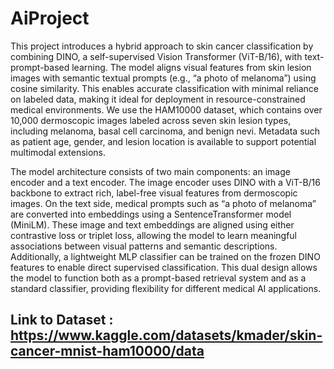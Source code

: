 # AiProject

This project introduces a hybrid approach to skin cancer classification by combining DINO, a self-supervised Vision Transformer (ViT-B/16), with text-prompt-based learning. The model aligns visual features from skin lesion images with semantic textual prompts (e.g., “a photo of melanoma”) using cosine similarity. This enables accurate classification with minimal reliance on labeled data, making it ideal for deployment in resource-constrained medical environments.
We use the HAM10000 dataset, which contains over 10,000 dermoscopic images labeled across seven skin lesion types, including melanoma, basal cell carcinoma, and benign nevi. Metadata such as patient age, gender, and lesion location is available to support potential multimodal extensions.

The model architecture consists of two main components: an image encoder and a text encoder. The image encoder uses DINO with a ViT-B/16 backbone to extract rich, label-free visual features from dermoscopic images. On the text side, medical prompts such as “a photo of melanoma” are converted into embeddings using a SentenceTransformer model (MiniLM). These image and text embeddings are aligned using either contrastive loss or triplet loss, allowing the model to learn meaningful associations between visual patterns and semantic descriptions. Additionally, a lightweight MLP classifier can be trained on the frozen DINO features to enable direct supervised classification. This dual design allows the model to function both as a prompt-based retrieval system and as a standard classifier, providing flexibility for different medical AI applications.


## Link to Dataset : https://www.kaggle.com/datasets/kmader/skin-cancer-mnist-ham10000/data
